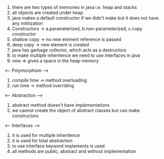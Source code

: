 1. there are two types of memories in java i.e. heap and stacks
2. all objects are created under heap
3. java makes a default constructor if we didn't make but it does not have any initilization
4. Constructors -> a.parameterized, b.non-parameterized, c.copy cnostructor
5. shallow copy -> no new element reference is passed
6. deep copy -> new element is created
7. java has garbage collector, which acts as a destructors
8. to make multiple inheritence we need to use interfaces in java
9. new => gives a space in the heap memory

<-- Polymorphism -->

1. compile time -> method overloading
2. run time -> method overriding

<-- Abstraction -->

1. abstract method doesn't have implementations
2. we cannot create the object of abstract classes but can make constructors

<-- Interfaces -->

1. it is used for multiple inheritence
2. it is used for total abstraction
3. to use interface keyword implements is used
4. all methods are public, abstract and without implementation
